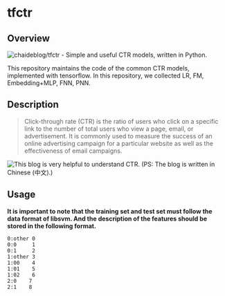 # tfctr

## Overview

![chaideblog/tfctr](https://github.com/chaideblog/tfctr) - Simple and useful CTR models, written in Python.

This repository maintains the code of the common CTR models, implemented with tensorflow. In this repository, we collected LR, FM, Embedding+MLP, FNN, PNN. 

## Description

> Click-through rate (CTR) is the ratio of users who click on a specific link to the number of total users who view a page, email, or advertisement. It is commonly used to measure the success of an online advertising campaign for a particular website as well as the effectiveness of email campaigns.

![This blog](https://chaideblog.github.io/) is very helpful to understand CTR. (PS: The blog is written in Chinese (中文).)

## Usage

**It is important to note that the training set and test set must follow the data format of libsvm. And the description of the features should be stored in the following format.**

```
0:other 0
0:0     1
0:1     2
1:other 3
1:00    4
1:01    5
1:02    6
2:0    7
2:1    8
```